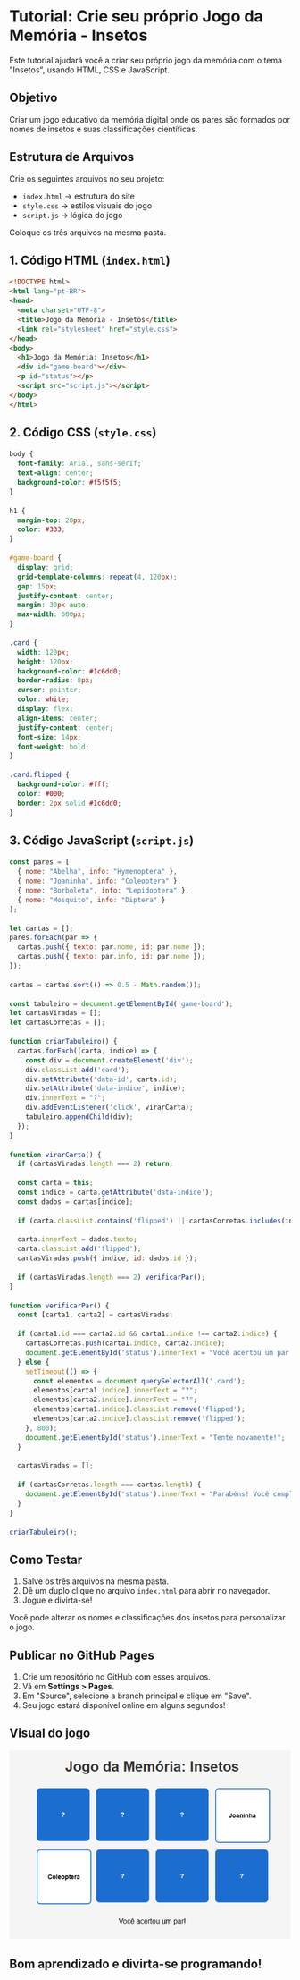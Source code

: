 
# Tutorial: Crie seu próprio Jogo da Memória - Insetos

Este tutorial ajudará você a criar seu próprio jogo da memória com o tema "Insetos", usando HTML, CSS e JavaScript.

## Objetivo
Criar um jogo educativo da memória digital onde os pares são formados por nomes de insetos e suas classificações científicas.

## Estrutura de Arquivos

Crie os seguintes arquivos no seu projeto:

- `index.html` → estrutura do site
- `style.css` → estilos visuais do jogo
- `script.js` → lógica do jogo

Coloque os três arquivos na mesma pasta.

## 1. Código HTML (`index.html`)

```html
<!DOCTYPE html>
<html lang="pt-BR">
<head>
  <meta charset="UTF-8">
  <title>Jogo da Memória - Insetos</title>
  <link rel="stylesheet" href="style.css">
</head>
<body>
  <h1>Jogo da Memória: Insetos</h1>
  <div id="game-board"></div>
  <p id="status"></p>
  <script src="script.js"></script>
</body>
</html>
```

## 2. Código CSS (`style.css`)

```css
body {
  font-family: Arial, sans-serif;
  text-align: center;
  background-color: #f5f5f5;
}

h1 {
  margin-top: 20px;
  color: #333;
}

#game-board {
  display: grid;
  grid-template-columns: repeat(4, 120px);
  gap: 15px;
  justify-content: center;
  margin: 30px auto;
  max-width: 600px;
}

.card {
  width: 120px;
  height: 120px;
  background-color: #1c6dd0;
  border-radius: 8px;
  cursor: pointer;
  color: white;
  display: flex;
  align-items: center;
  justify-content: center;
  font-size: 14px;
  font-weight: bold;
}

.card.flipped {
  background-color: #fff;
  color: #000;
  border: 2px solid #1c6dd0;
}
```

## 3. Código JavaScript (`script.js`)

```javascript
const pares = [
  { nome: "Abelha", info: "Hymenoptera" },
  { nome: "Joaninha", info: "Coleoptera" },
  { nome: "Borboleta", info: "Lepidoptera" },
  { nome: "Mosquito", info: "Diptera" }
];

let cartas = [];
pares.forEach(par => {
  cartas.push({ texto: par.nome, id: par.nome });
  cartas.push({ texto: par.info, id: par.nome });
});

cartas = cartas.sort(() => 0.5 - Math.random());

const tabuleiro = document.getElementById('game-board');
let cartasViradas = [];
let cartasCorretas = [];

function criarTabuleiro() {
  cartas.forEach((carta, indice) => {
    const div = document.createElement('div');
    div.classList.add('card');
    div.setAttribute('data-id', carta.id);
    div.setAttribute('data-indice', indice);
    div.innerText = "?";
    div.addEventListener('click', virarCarta);
    tabuleiro.appendChild(div);
  });
}

function virarCarta() {
  if (cartasViradas.length === 2) return;

  const carta = this;
  const indice = carta.getAttribute('data-indice');
  const dados = cartas[indice];

  if (carta.classList.contains('flipped') || cartasCorretas.includes(indice)) return;

  carta.innerText = dados.texto;
  carta.classList.add('flipped');
  cartasViradas.push({ indice, id: dados.id });

  if (cartasViradas.length === 2) verificarPar();
}

function verificarPar() {
  const [carta1, carta2] = cartasViradas;

  if (carta1.id === carta2.id && carta1.indice !== carta2.indice) {
    cartasCorretas.push(carta1.indice, carta2.indice);
    document.getElementById('status').innerText = "Você acertou um par!";
  } else {
    setTimeout(() => {
      const elementos = document.querySelectorAll('.card');
      elementos[carta1.indice].innerText = "?";
      elementos[carta2.indice].innerText = "?";
      elementos[carta1.indice].classList.remove('flipped');
      elementos[carta2.indice].classList.remove('flipped');
    }, 800);
    document.getElementById('status').innerText = "Tente novamente!";
  }

  cartasViradas = [];

  if (cartasCorretas.length === cartas.length) {
    document.getElementById('status').innerText = "Parabéns! Você completou o jogo!";
  }
}

criarTabuleiro();
```

## Como Testar

1. Salve os três arquivos na mesma pasta.
2. Dê um duplo clique no arquivo `index.html` para abrir no navegador.
3. Jogue e divirta-se!

Você pode alterar os nomes e classificações dos insetos para personalizar o jogo.

## Publicar no GitHub Pages

1. Crie um repositório no GitHub com esses arquivos.
2. Vá em **Settings > Pages**.
3. Em "Source", selecione a branch principal e clique em "Save".
4. Seu jogo estará disponível online em alguns segundos!

## Visual do jogo

![Visual do jogo](imagens/jogo-exemplo.png)

## Bom aprendizado e divirta-se programando!
